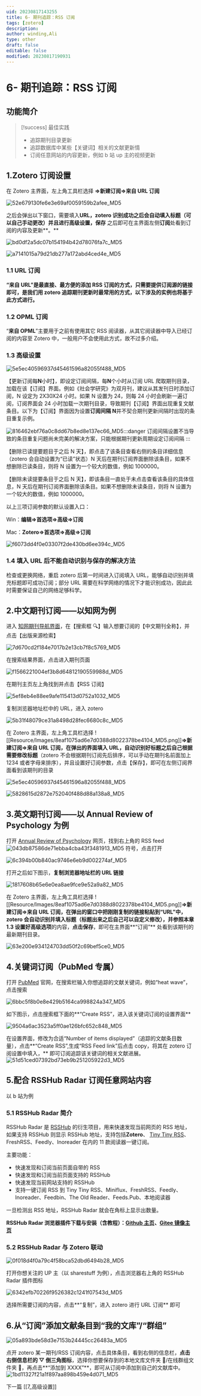 ```yaml
---
uid: 20230817143255
title: 6- 期刊追踪：RSS 订阅
tags: [zotero]
description: 
author: winding,Ali
type: other
draft: false
editable: false
modified: 20230817190931
---
```


# 6- 期刊追踪：RSS 订阅

## 功能简介

> [!success] 最佳实践
> - 追踪期刊目录更新
> - 追踪数据库中某些【关键词】相关的文献更新情
> - 订阅任意网站的内容更新，例如 b 站 up 主的视频更新

## 1.Zotero 订阅设置

在 Zotero 主界面，左上角工具栏选择 **\=>新建订阅=>来自 URL 订阅**

![52e679130fe6e3e69af0059159b2afee_MD5](https://cdn.pkmer.cn/images/202308171540496.png!pkmer)

之后会弹出以下窗口，需要填入**URL，**zotero 识别成功之后会自动填入**标题（**可以自己手动更改）并且进行**高级设置，保存** 之后即可在主界面左侧**订阅**处看到订阅的内容及更新\*\*。\*\*

![bd0df2a5dc07b154194b42d78076fa7c_MD5](https://cdn.pkmer.cn/images/202308171540497.png!pkmer)

![a7141015a79d21db277a172abd4ced4e_MD5](https://cdn.pkmer.cn/images/202308171540498.png!pkmer)

### 1.1 URL 订阅

**“来自 URL”是最直接、最方便的添加 RSS 订阅的方式，只需要提供订阅源的链接即可，是我们用 zotero 追踪期刊更新时最常用的方式，以下涉及的实例也将基于此方式进行。**

### 1.2 OPML 订阅

“**来自 OPML**”主要用于之前有使用其它 RSS 阅读器，从其它阅读器中导入已经订阅的内容至 Zotero 中，一般用户不会使用此方式，故不过多介绍。

### 1.3 高级设置

![5e5ec40596937d45461596a82055f488_MD5](https://cdn.pkmer.cn/images/202308171540499.png!pkmer)

【更新订阅每**N**小时】，即设定订阅间隔，每**N**个小时从订阅 URL 爬取期刊目录，加载在该【订阅】界面。例如《社会学研究》为双月刊，建议从其发刊日时添加订阅，N 设定为 2X30X24 小时。如果 N 设置为 24，则每 24 小时会刷新一遍订阅，订阅界面会 24 小时加载一次期刊目录，导致期刊【订阅】界面出现重复文献条目。以下为【订阅】界面因为设置**订阅间隔 N**并不契合期刊更新间隔时出现的条目重复示例。

![816462ebf76a0c8dd67b8ed8e137ec66_MD5](https://cdn.pkmer.cn/images/202308171540500.png!pkmer):::danger 订阅间隔设置不当导致的条目重复问题尚未完美的解决方案，只能根据期刊更新周期设定订阅间隔 :::

【删除已读提要题目于之后 N 天】，即点击了该条目查看右侧的条目详细信息（zotero 会自动设置为“已读”状态）N 天后在期刊订阅界面删除该条目，如果不想删除已读条目，则将 N 设置为一个较大的数值，例如 1000000。

【删除未读提要条目于之后 N 天】，即该条目一直处于未点击查看该条目的具体信息，N 天后在期刊订阅界面删除该条目。如果不想删除未读条目，则将 N 设置为一个较大的数值，例如 1000000。

以上三项订阅参数的默认设置入口：

Win：**编辑=>首选项=>高级=>订阅**

Mac：**Zotero=>首选项=>高级=>订阅**

![f6073dd4f0e03307f2de430bd6ee394c_MD5](https://cdn.pkmer.cn/images/202308171540502.png!pkmer)

### 1.4 填入 URL 后不能自动识别与保存的解决方法

检查或更换网络，重启 zotero 后第一时间进入订阅填入 URL，能够自动识别并填充标题即可成功订阅；部分 URL 需要在科学网络的情况下才能识别成功，因此此时需要保证自己的网络足够科学。

## 2.中文期刊订阅——以知网为例

进入 [知网期刊导航界面](https://navi.cnki.net/knavi/journals/index?uniplatform=NZKPT)，在【搜索框 🔍】输入想要订阅的【中文期刊全称】，并点击【出版来源检索】

![7d670cd2f184e7017b2e13cb7f8c5769_MD5](https://cdn.pkmer.cn/images/202308171540503.png!pkmer)

在搜索结果界面，点击进入期刊页面

![f1566221004ef3b8d64812190559988d_MD5](https://cdn.pkmer.cn/images/202308171540504.png!pkmer)

在期刊主页左上角找到并点击【RSS 订阅】

![5ef8eb4e88ee9afe115413d0752a1032_MD5](https://cdn.pkmer.cn/images/202308171540505.png!pkmer)

复制浏览器地址栏中的 URL，进入 zotero

![5b31f48079ce31a8498d28fec6680c8c_MD5](https://cdn.pkmer.cn/images/202308171540506.png!pkmer)

在 Zotero 主界面，左上角工具栏选择 ![[Resource/Images/8eaf1075ad6e7d0388d8022378be4104_MD5.png]]**\=>新建订阅=>来自 URL 订阅，在弹出的界面填入 URL，自动识别好标题之后自己根据需要修改标题**（zotero 不会根据期刊订阅先后排序，可以手动在期刊名前面加上 1234 或者字母来排序），并且设置好订阅参数，点击【保存】，即可在左侧订阅界面看到该期刊的目录

![5e5ec40596937d45461596a82055f488_MD5](https://cdn.pkmer.cn/images/202308171540499.png!pkmer)

![5828615d2872e752040f488d88a138a8_MD5](https://cdn.pkmer.cn/images/202308171540508.png!pkmer)

## 3.英文期刊订阅——以 Annual Review of Psychology 为例

打开 [Annual Review of Psychology](https://www.annualreviews.org/journal/psych) 网页，找到右上角的 RSS feed![043db87586de71ebba4cba43f3481913_MD5](https://cdn.pkmer.cn/images/202308171540509.png!pkmer) 符号，点击打开

![6c394b00b840ac9746e6eb9d002274af_MD5](https://cdn.pkmer.cn/images/202308171540510.png!pkmer)

打开之后如下图示，**复制浏览器地址栏的 URL 链接**

![1817608b65e6e0ea8ae9fce9e52a9a82_MD5](https://cdn.pkmer.cn/images/202308171540511.png!pkmer)

在 Zotero 主界面，左上角工具栏选择 ![[Resource/Images/8eaf1075ad6e7d0388d8022378be4104_MD5.png]]**\=>新建订阅=>来自 URL 订阅，在弹出的窗口中把刚刚复制的链接粘贴到“URL”中，**zotero 会自动识别并填入标题（标题出来之后自己可以自定义修改）**，并参照本章 1.3 设置好高级选项**的内容，**点击保存**，即可在主界面\*\*“订阅”\*\* 处看到该期刊的最新期刊目录。

![63e200e934124703dd50f2c69bef5ce0_MD5](https://cdn.pkmer.cn/images/202308171540512.png!pkmer)

## 4.关键词订阅（PubMed 专属）

打开 [PubMed](https://pubmed.ncbi.nlm.nih.gov/) 官网，在搜索栏输入你想追踪的文献关键词，例如“heat wave”，点击搜索

![6bbc5f8b0e8e429b5164ca998824a347_MD5](https://cdn.pkmer.cn/images/202308171540513.png!pkmer)

如下图示，点击搜索框下面的\*\*“Create RSS”，进入该关键词订阅的设置界面\*\*

![9504a6ac3523a5ff0ae126bfc652c848_MD5](https://cdn.pkmer.cn/images/202308171540514.png!pkmer)

在设置界面，修改为合适“Number of items displayed”（追踪的文献条目数量），点击\*\*“Create RSS”,生成“RSS Feed link”后点击 copy，将其在 zotero 订阅设置中填入，\*\* 即可订阅追踪该关键词的相关文献进展。![51d51ced07392bd73eb9b251205922d3_MD5](https://cdn.pkmer.cn/images/202308171540515.png!pkmer)

## 5.配合 RSSHub Radar 订阅任意网站内容

以 b 站为例

### 5.1 RSSHub Radar 简介

RSSHub Radar 是 [RSSHub](https://www.appinn.com/rssbud-with-rsshub-for-ios/) 的衍生项目，用来快速发现当前网页的 RSS 地址，如果支持 RSSHub 则显示 RSSHub 地址，支持包括**Zotero**、 [Tiny Tiny RSS](https://www.appinn.com/tiny-tiny-rss/)、FreshRSS、Feedly、Inoreader 在内的 11 款阅读器一键订阅。

主要功能：

- 快速发现和订阅当前页面自带的 RSS
- 快速发现和订阅当前页面支持的 RSSHub
- 快速发现当前网站支持的 RSSHub
- 支持一键订阅 RSS 到 Tiny Tiny RSS、Miniflux、FreshRSS、Feedly、Inoreader、Feedbin、The Old Reader、Feeds.Pub、本地阅读器

一旦检测出 RSS 地址，RSSHub Radar 就会在角标上显示出数量。

**RSSHub Radar 浏览器插件下载与安装（含教程）：**[**Github 主页**](https://github.com/DIYgod/RSSHub-Radar)**、**[**Gitee 镜像主页**](https://gitee.com/mirrors/RSSHub-Radar)

### 5.2 RSSHub Radar 与 Zotero 联动

![0f018d4f0a79c4f58bca52dbd6494b28_MD5](https://cdn.pkmer.cn/images/202308171540516.png!pkmer)

打开你想关注的 UP 主（以 sharestuff 为例），点击浏览器右上角的 RSSHub Radar 插件图标

![6342efb70226f9526382c1241f07543d_MD5](https://cdn.pkmer.cn/images/202308171540517.png!pkmer)

选择所需要订阅的内容，点击\*\*“复制”，进入 zotero 进行 URL 订阅\*\* 即可

## 6.从“订阅”添加文献条目到“我的文库”/“群组”

![05a893bde58d3e7153b24445cc26483a_MD5](https://cdn.pkmer.cn/images/202308171540518.png!pkmer)

点开 zotero 某一期刊/RSS 订阅内容，点击具体条目，看到右侧的信息栏，**点击右侧信息栏的 ▽ 倒三角图标**，选择你想要保存到的本地文库文件夹 📂/在线群组文件夹 📂，再点击\*\*“添加到 XXXX”\*\*，即可从订阅中添加到自己的文献库中。![1bd11327f21a1f897aa898b459e4d071_MD5](https://cdn.pkmer.cn/images/202308171540519.png!pkmer)

下一篇 [[7_高级设置]]